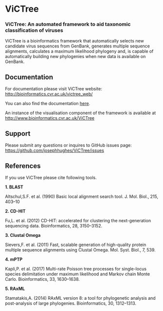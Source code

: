 ViCTree
======
<h3>
ViCTree: An automated framework to aid taxonomic classification of viruses
</h3>

ViCTree is a bioinformatics framework that automatically selects new candidate virus sequences from GenBank, generates multiple sequence alignments, calculates a maximum likelihood phylogeny and, is capable of automatically building new phylogenies when new data is available on GenBank.

Documentation
------------

For documentation please visit ViCTree website: <a href="http://bioinformatics.cvr.ac.uk/victree_web/"> http://bioinformatics.cvr.ac.uk/victree_web/</a>
<p>You can also find the documentation <a href="http://josephhughes.github.io/ViCTree/">here</a>.</p>

An instance of the visualisation component of the framework is available at <a href="http://www.bioinformatics.cvr.ac.uk/ViCTree">http://www.bioinformatics.cvr.ac.uk/ViCTree </a>

Support
-------

Please submit any questions or inquires to GitHub issues page:
https://github.com/josephhughes/ViCTree/issues

References
-----------

If you use ViCTree please cite following tools.

**1. BLAST**

Altschul,S.F. et al. (1990) Basic local alignment search tool. J. Mol. Biol., 215, 403–10

**2. CD-HIT**

Fu,L. et al. (2012) CD-HIT: accelerated for clustering the next-generation sequencing data. Bioinformatics, 28, 3150–3152.

**3. Clustal Omega**

Sievers,F. et al. (2011) Fast, scalable generation of high-quality protein multiple sequence alignments using Clustal Omega. Mol. Syst. Biol., 7, 539.

**4. mPTP**

Kapli,P. et al. (2017) Multi-rate Poisson tree processes for single-locus species delimitation under maximum likelihood and Markov chain Monte Carlo. Bioinformatics, 33, 1630–1638.

**5. RAxML**

Stamatakis,A. (2014) RAxML version 8: a tool for phylogenetic analysis and post-analysis of large phylogenies. Bioinformatics, 30, 1312–1313.

